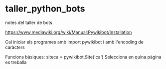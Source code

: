 # taller_python_bots
notes del taller de bots

https://www.mediawiki.org/wiki/Manual:Pywikibot/Installation

Cal iniciar els programes amb import pywikibot i amb l'encoding de caràcters

Funcions bàsiques:
siteca = pywikibot.Site('ca')
Selecciona en quina pàgina es treballa

